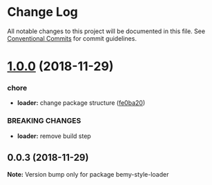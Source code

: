 # Change Log

All notable changes to this project will be documented in this file.
See [Conventional Commits](https://conventionalcommits.org) for commit guidelines.

# [1.0.0](https://github.com/user1736/bem-css-modules/compare/bemy-style-loader@0.0.3...bemy-style-loader@1.0.0) (2018-11-29)


### chore

* **loader:** change package structure ([fe0ba20](https://github.com/user1736/bem-css-modules/commit/fe0ba20))


### BREAKING CHANGES

* **loader:** remove build step





## 0.0.3 (2018-11-29)

**Note:** Version bump only for package bemy-style-loader
